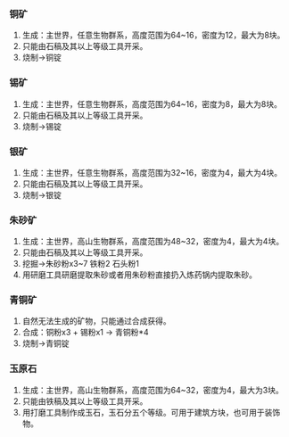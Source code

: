 ### 铜矿
1. 生成：主世界，任意生物群系，高度范围为64~16，密度为12，最大为8块。
2. 只能由石稿及其以上等级工具开采。
3. 烧制->铜锭

### 锡矿
1. 生成：主世界，任意生物群系，高度范围为64~16，密度为8，最大为8块。
2. 只能由石稿及其以上等级工具开采。
3. 烧制->锡锭

### 银矿
1. 生成：主世界，任意生物群系，高度范围为32~16，密度为4，最大为4块。
2. 只能由石稿及其以上等级工具开采。
3. 烧制->银锭

### 朱砂矿
1. 生成：主世界，高山生物群系，高度范围为48~32，密度为4，最大为4块。
2. 只能由石稿及其以上等级工具开采。
3. 挖掘->朱砂粉x3~7 铁粉2 石头粉1
4. 用研磨工具研磨提取朱砂或者用朱砂粉直接扔入炼药锅内提取朱砂。

### 青铜矿
1. 自然无法生成的矿物，只能通过合成获得。
2. 合成：铜粉x3 + 锡粉x1 -> 青铜粉*4
3. 烧制->青铜锭

### 玉原石
1. 生成：主世界，高山生物群系，高度范围为64~32，密度为4，最大为3块。
2. 只能由铁稿及其以上等级工具开采。
3. 用打磨工具制作成玉石，玉石分五个等级。可用于建筑方块，也可用于装饰物。